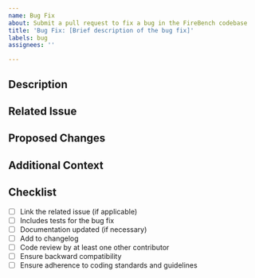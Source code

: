 ```yaml
---
name: Bug Fix
about: Submit a pull request to fix a bug in the FireBench codebase
title: 'Bug Fix: [Brief description of the bug fix]'
labels: bug
assignees: ''

---
```


## Description
<!-- Please describe the bug that you have fixed. -->

## Related Issue
<!-- If there is an issue related to this bug, please link it here. -->

## Proposed Changes
<!-- Describe the changes you have made to fix the bug. Include any relevant code snippets or technical details. -->

## Additional Context
<!-- Add any other context or screenshots about the bug fix here. -->

## Checklist

- [ ] Link the related issue (if applicable)
- [ ] Includes tests for the bug fix
- [ ] Documentation updated (if necessary)
- [ ] Add to changelog
- [ ] Code review by at least one other contributor
- [ ] Ensure backward compatibility
- [ ] Ensure adherence to coding standards and guidelines
